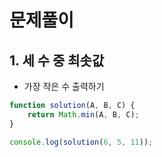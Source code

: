 # 문제풀이
## 1. 세 수 중 최솟값
- 가장 작은 수 출력하기
```javascript
function solution(A, B, C) {
    return Math.min(A, B, C);
}

console.log(solution(6, 5, 11));
```
